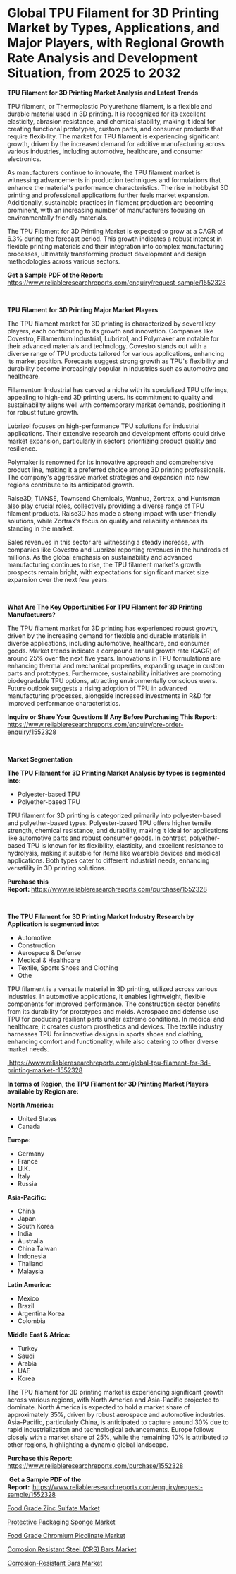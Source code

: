 <p><h1>Global TPU Filament for 3D Printing Market by Types, Applications, and Major Players, with Regional Growth Rate Analysis and Development Situation, from 2025 to 2032</h1></p><p><strong>TPU Filament for 3D Printing Market Analysis and Latest Trends</strong></p>
<p><p>TPU filament, or Thermoplastic Polyurethane filament, is a flexible and durable material used in 3D printing. It is recognized for its excellent elasticity, abrasion resistance, and chemical stability, making it ideal for creating functional prototypes, custom parts, and consumer products that require flexibility. The market for TPU filament is experiencing significant growth, driven by the increased demand for additive manufacturing across various industries, including automotive, healthcare, and consumer electronics.</p><p>As manufacturers continue to innovate, the TPU filament market is witnessing advancements in production techniques and formulations that enhance the material's performance characteristics. The rise in hobbyist 3D printing and professional applications further fuels market expansion. Additionally, sustainable practices in filament production are becoming prominent, with an increasing number of manufacturers focusing on environmentally friendly materials.</p><p>The TPU Filament for 3D Printing Market is expected to grow at a CAGR of 6.3% during the forecast period. This growth indicates a robust interest in flexible printing materials and their integration into complex manufacturing processes, ultimately transforming product development and design methodologies across various sectors.</p></p>
<p><strong>Get a Sample PDF of the Report:&nbsp;</strong> <a href="https://www.reliableresearchreports.com/enquiry/request-sample/1552328?utm_campaign=33&utm_medium=2&utm_source=Github&utm_content=ia&utm_term=01022025&utm_id=tpu-filament-for-3d-printing">https://www.reliableresearchreports.com/enquiry/request-sample/1552328</a></p>
<p>&nbsp;</p>
<p><strong>TPU Filament for 3D Printing Major Market Players</strong></p>
<p><p>The TPU filament market for 3D printing is characterized by several key players, each contributing to its growth and innovation. Companies like Covestro, Fillamentum Industrial, Lubrizol, and Polymaker are notable for their advanced materials and technology. Covestro stands out with a diverse range of TPU products tailored for various applications, enhancing its market position. Forecasts suggest strong growth as TPU's flexibility and durability become increasingly popular in industries such as automotive and healthcare.</p><p>Fillamentum Industrial has carved a niche with its specialized TPU offerings, appealing to high-end 3D printing users. Its commitment to quality and sustainability aligns well with contemporary market demands, positioning it for robust future growth.</p><p>Lubrizol focuses on high-performance TPU solutions for industrial applications. Their extensive research and development efforts could drive market expansion, particularly in sectors prioritizing product quality and resilience.</p><p>Polymaker is renowned for its innovative approach and comprehensive product line, making it a preferred choice among 3D printing professionals. The company's aggressive market strategies and expansion into new regions contribute to its anticipated growth.</p><p>Raise3D, TIANSE, Townsend Chemicals, Wanhua, Zortrax, and Huntsman also play crucial roles, collectively providing a diverse range of TPU filament products. Raise3D has made a strong impact with user-friendly solutions, while Zortrax's focus on quality and reliability enhances its standing in the market.</p><p>Sales revenues in this sector are witnessing a steady increase, with companies like Covestro and Lubrizol reporting revenues in the hundreds of millions. As the global emphasis on sustainability and advanced manufacturing continues to rise, the TPU filament market's growth prospects remain bright, with expectations for significant market size expansion over the next few years.</p></p>
<p>&nbsp;</p>
<p><strong>What Are The Key Opportunities For TPU Filament for 3D Printing Manufacturers?</strong></p>
<p><p>The TPU filament market for 3D printing has experienced robust growth, driven by the increasing demand for flexible and durable materials in diverse applications, including automotive, healthcare, and consumer goods. Market trends indicate a compound annual growth rate (CAGR) of around 25% over the next five years. Innovations in TPU formulations are enhancing thermal and mechanical properties, expanding usage in custom parts and prototypes. Furthermore, sustainability initiatives are promoting biodegradable TPU options, attracting environmentally conscious users. Future outlook suggests a rising adoption of TPU in advanced manufacturing processes, alongside increased investments in R&D for improved performance characteristics.</p></p>
<p><strong>Inquire or Share Your Questions If Any Before Purchasing This Report:</strong> <a href="https://www.reliableresearchreports.com/enquiry/pre-order-enquiry/1552328?utm_campaign=33&utm_medium=2&utm_source=Github&utm_content=ia&utm_term=01022025&utm_id=tpu-filament-for-3d-printing">https://www.reliableresearchreports.com/enquiry/pre-order-enquiry/1552328</a></p>
<p>&nbsp;</p>
<p><strong>Market Segmentation</strong></p>
<p><strong>The TPU Filament for 3D Printing Market Analysis by types is segmented into:</strong></p>
<p><ul><li>Polyester-based TPU</li><li>Polyether-based TPU</li></ul></p>
<p><p>TPU filament for 3D printing is categorized primarily into polyester-based and polyether-based types. Polyester-based TPU offers higher tensile strength, chemical resistance, and durability, making it ideal for applications like automotive parts and robust consumer goods. In contrast, polyether-based TPU is known for its flexibility, elasticity, and excellent resistance to hydrolysis, making it suitable for items like wearable devices and medical applications. Both types cater to different industrial needs, enhancing versatility in 3D printing solutions.</p></p>
<p><strong>Purchase this Report:&nbsp;</strong><a href="https://www.reliableresearchreports.com/purchase/1552328?utm_campaign=33&utm_medium=2&utm_source=Github&utm_content=ia&utm_term=01022025&utm_id=tpu-filament-for-3d-printing">https://www.reliableresearchreports.com/purchase/1552328</a></p>
<p>&nbsp;</p>
<p><strong>The TPU Filament for 3D Printing Market Industry Research by Application is segmented into:</strong></p>
<p><ul><li>Automotive</li><li>Construction</li><li>Aerospace & Defense</li><li>Medical & Healthcare</li><li>Textile, Sports Shoes and Clothing</li><li>Othe</li></ul></p>
<p><p>TPU filament is a versatile material in 3D printing, utilized across various industries. In automotive applications, it enables lightweight, flexible components for improved performance. The construction sector benefits from its durability for prototypes and molds. Aerospace and defense use TPU for producing resilient parts under extreme conditions. In medical and healthcare, it creates custom prosthetics and devices. The textile industry harnesses TPU for innovative designs in sports shoes and clothing, enhancing comfort and functionality, while also catering to other diverse market needs.</p></p>
<p><a href="https://www.reliableresearchreports.com/global-tpu-filament-for-3d-printing-market-r1552328?utm_campaign=33&utm_medium=2&utm_source=Github&utm_content=ia&utm_term=01022025&utm_id=tpu-filament-for-3d-printing">&nbsp;https://www.reliableresearchreports.com/global-tpu-filament-for-3d-printing-market-r1552328</a></p>
<p><strong>In terms of Region, the TPU Filament for 3D Printing Market Players available by Region are:</strong></p>
<p>
    <p> <strong> North America: </strong>
        <ul>
            <li>United States</li>
            <li>Canada</li>
        </ul>
        </p> 
    <p> <strong> Europe: </strong>
        <ul>
            <li>Germany</li>
            <li>France</li>
            <li>U.K.</li>
            <li>Italy</li>
            <li>Russia</li>
        </ul>
        </p> 
    <p> <strong> Asia-Pacific: </strong>
        <ul>
            <li>China</li>
            <li>Japan</li>
            <li>South Korea</li>
            <li>India</li>
            <li>Australia</li>
            <li>China Taiwan</li>
            <li>Indonesia</li>
            <li>Thailand</li>
            <li>Malaysia</li>
        </ul>
        </p> 
    <p> <strong> Latin America: </strong>
        <ul>
            <li>Mexico</li>
            <li>Brazil</li>
            <li>Argentina Korea</li>
            <li>Colombia</li>
        </ul>
        </p> 
    <p> <strong> Middle East & Africa: </strong>
        <ul>
            <li>Turkey</li>
            <li>Saudi</li>
            <li>Arabia</li>
            <li>UAE</li>
            <li>Korea</li>
        </ul>
    </p>
    </p>
<p><p>The TPU filament for 3D printing market is experiencing significant growth across various regions, with North America and Asia-Pacific projected to dominate. North America is expected to hold a market share of approximately 35%, driven by robust aerospace and automotive industries. Asia-Pacific, particularly China, is anticipated to capture around 30% due to rapid industrialization and technological advancements. Europe follows closely with a market share of 25%, while the remaining 10% is attributed to other regions, highlighting a dynamic global landscape.</p></p>
<p><strong>Purchase this Report: </strong><a href="https://www.reliableresearchreports.com/purchase/1552328?utm_campaign=33&utm_medium=2&utm_source=Github&utm_content=ia&utm_term=01022025&utm_id=tpu-filament-for-3d-printing">https://www.reliableresearchreports.com/purchase/1552328</a></p>
<p>&nbsp;<strong>Get a Sample PDF of the Report:&nbsp;&nbsp;</strong><a href="https://www.reliableresearchreports.com/enquiry/request-sample/1552328?utm_campaign=33&utm_medium=2&utm_source=Github&utm_content=ia&utm_term=01022025&utm_id=tpu-filament-for-3d-printing">https://www.reliableresearchreports.com/enquiry/request-sample/1552328</a></p>
<p><strong></strong></p>
<p><p><a href="https://github.com/hammelximalschid/Market-Research-Report-List-1/blob/main/food-grade-zinc-sulfate-market.md?utm_campaign=33&utm_medium=2&utm_source=Github&utm_content=ia&utm_term=01022025&utm_id=tpu-filament-for-3d-printing">Food Grade Zinc Sulfate Market</a></p><p><a href="https://github.com/kimberjam0i/Market-Research-Report-List-1/blob/main/protective-packaging-sponge-market.md?utm_campaign=33&utm_medium=2&utm_source=Github&utm_content=ia&utm_term=01022025&utm_id=tpu-filament-for-3d-printing">Protective Packaging Sponge Market</a></p><p><a href="https://github.com/antonioc6hal/Market-Research-Report-List-1/blob/main/food-grade-chromium-picolinate-market.md?utm_campaign=33&utm_medium=2&utm_source=Github&utm_content=ia&utm_term=01022025&utm_id=tpu-filament-for-3d-printing">Food Grade Chromium Picolinate Market</a></p><p><a href="https://github.com/lashaunm5st/Market-Research-Report-List-1/blob/main/corrosion-resistant-steel-crs-bars-market.md?utm_campaign=33&utm_medium=2&utm_source=Github&utm_content=ia&utm_term=01022025&utm_id=tpu-filament-for-3d-printing">Corrosion Resistant Steel (CRS) Bars Market</a></p><p><a href="https://github.com/osbornrdaflalo/Market-Research-Report-List-1/blob/main/corrosion-resistant-bars-market.md?utm_campaign=33&utm_medium=2&utm_source=Github&utm_content=ia&utm_term=01022025&utm_id=tpu-filament-for-3d-printing">Corrosion-Resistant Bars Market</a></p></p>